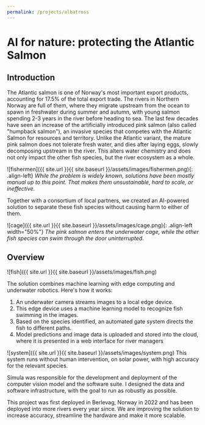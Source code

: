 ```yaml
---
permalink: /projects/albatross
---
```


# AI for nature: protecting the Atlantic Salmon

## Introduction
The Atlantic salmon is one of Norway's most important export products, accounting for 17.5% of the total export trade.
The rivers in Northern Norway are full of them, where they migrate upstream from the ocean to spawn in freshwater during summer and autumn, with young salmon spending 2-3 years in the river before heading to sea.
The last few decades have seen an increase of the artificially introduced pink salmon (also called "humpback salmon"), an invasive species that competes with the Atlantic Salmon for resources and territory.
Unlike the Atlantic variant, the mature pink salmon does not tolerate fresh water, and dies after laying eggs, slowly decomposing upstream in the river. This alters water chemistry and does not only impact the other fish species, but the river ecosystem as a whole.

![fishermen]({{ site.url }}{{ site.baseurl }}/assets/images/fishermen.png){: .align-left} 
_While the problem is widely known, solutions have been mostly manual up to this point. That makes them unsustainable, hard to scale, or ineffective._

Together with a consortium of local partners, we created an AI-powered solution to separate these fish species without causing harm to either of them.

![cage]({{ site.url }}{{ site.baseurl }}/assets/images/cage.png){: .align-left width="50%"} 
_The pink salmon enters the underwater cage, while the other fish species can swim through the door uninterrupted._

## Overview

![fish]({{ site.url }}{{ site.baseurl }}/assets/images/fish.png)

The solution combines machine learning with edge computing and underwater robotics. Here's how it works:
1. An underwater camera streams images to a local edge device.
2. This edge device uses a machine learning model to recognize fish swimming in the images. 
3. Based on the species identified, an automated gate system directs the fish to different paths.
4. Model predictions and image data is uploaded and stored into the cloud, where it is presented in a web interface for river managers

![system]({{ site.url }}{{ site.baseurl }}/assets/images/system.png)
This system runs without human intervention, on solar power, with high accuracy for the relevant species. 

Simula was responsible for the development and deployment of the computer vision model and the software suite. 
I designed the data and software infrastructure, with the goal to run as robustly as possible.

This project was first deployed in Berlevag, Norway in 2022 and has been deployed into more rivers every year since. We are improving the solution to increase accuracy, streamline the hardware and make it more scalable. 

<!-- Todo
1. Add GIFs
2. Add metrics and results on accuracy
3. Perhaps write some blog posts on setup details
4. Share more about infrastructure -->